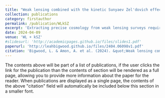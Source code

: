 ```yaml
---
title: "Weak lensing combined with the kinetic Sunyaev Zel'dovich effect: A study of baryonic feedback"
collection: publications
category: firstauthor
permalink: /publication/WLkSZ
excerpt: 'Extracting precise cosmology from weak lensing surveys requires modelling the non-linear matter power spectrum, which is suppressed at small scales due to baryonic feedback processes. However, hydrodynamical galaxy formation simulations make widely varying predictions for the amplitude and extent of this effect. We use measurements of Dark Energy Survey Year 3 weak lensing (WL) and Atacama Cosmology Telescope DR5 kinematic Sunyaev-Zeldovich (kSZ) to jointly constrain cosmological and astrophysical baryonic feedback parameters using a flexible analytical model, "baryonification". First, using WL only, we compare the S8 constraints using baryonification to a simulation-calibrated halo model, a simulation-based emulator model and the approach of discarding WL measurements on small angular scales. We find that model flexibility can shift the value of S8 and degrade the uncertainty. The kSZ provides additional constraints on the astrophysical parameters and shifts S8 to S8=0.823+0.019−0.020, a higher value than attained using the WL-only analysis. We measure the suppression of the non-linear matter power spectrum using WL + kSZ and constrain a mean feedback scenario that is more extreme than the predictions from most hydrodynamical simulations. We constrain the baryon fractions and the gas mass fractions and find them to be generally lower than inferred from X-ray observations and simulation predictions. We conclude that the WL + kSZ measurements provide a new and complementary benchmark for building a coherent picture of the impact of gas around galaxies across observations.'
date: 2024-04-09
venue: 'WL + kSZ'
#slidesurl: 'http://academicpages.github.io/files/slides1.pdf'
paperurl: 'http://leahbigwood.github.io/files/2404.06098v1.pdf'
citation: 'Bigwood, L. & Amon, A. et al. (2024). &quot;Weak lensing combined with the kinetic Sunyaev Zeldovich effect: A study of baryonic feedback.&quot; <i>	arXiv:2404.06098</i>. 1(1).'
---
```


The contents above will be part of a list of publications, if the user clicks the link for the publication than the contents of section will be rendered as a full page, allowing you to provide more information about the paper for the reader. When publications are displayed as a single page, the contents of the above "citation" field will automatically be included below this section in a smaller font.

